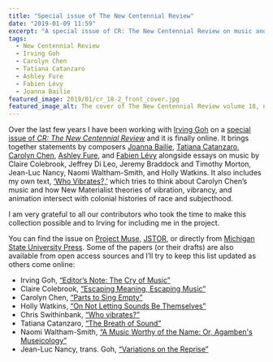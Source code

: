 ```yaml
---
title: "Special issue of The New Centennial Review"
date: "2019-01-09 11:59"
excerpt: "A special issue of CR: The New Centennial Review on music and critical theory co-edited with philosopher Irving Goh."
tags:
  - New Centennial Review
  - Irving Goh
  - Carolyn Chen
  - Tatiana Catanzaro
  - Ashley Fure
  - Fabien Lévy
  - Joanna Bailie
featured_image: 2019/01/cr_18-2_front_cover.jpg
featured_image_alt: The cover of The New Centennial Review volume 18, number 2
---
```


Over the last few years I have been working with [Irving Goh][goh] on a [special issue of _CR: The New Centennial Review_][issue] and it is finally online. It brings together statements by composers [Joanna Bailie][bai], [Tatiana Catanzaro][cat], [Carolyn Chen][chen], [Ashley Fure][fure], and [Fabien Lévy][levy] alongside essays on music by Claire Colebrook, Jeffrey Di Leo, Jeremy Braddock and Timothy Morton, Jean-Luc Nancy, Naomi Waltham-Smith, and Holly Watkins. It also includes my own text, [‘Who Vibrates?,’][wv] which tries to think about Carolyn Chen’s music and how New Materialist theories of vibration, vibrancy, and animation intersect with colonial histories of race and subjecthood.

I am very grateful to all our contributors who took the time to make this collection possible and to Irving for including me in the project.

You can find the issue on [Project Muse][issue], [JSTOR][jstor], or directly from [Michigan State University Press][msup]. Some of the papers (or their drafts) are also available from open access sources and I’ll try to keep this list updated as others come online:

- Irving Goh, [“Editor’s Note: The Cry of Music”](https://www.academia.edu/38077596/The_Cry_of_Music)
- Claire Colebrook, [“Escaping Meaning, Escaping Music”](https://www.academia.edu/36113441/escaping_music.docx)
- Carolyn Chen, [“Parts to Sing Empty”](https://walkingmango.files.wordpress.com/2019/11/cr_18-2_chen_35-38.pdf)
- Holly Watkins, [“On Not Letting Sounds Be Themselves”](https://www.esm.rochester.edu/uploads/Watkins_NCR_final.pdf)
- Chris Swithinbank, [“Who vibrates?”][wv]
- Tatiana Catanzaro, [“The Breath of Sound”](https://www.academia.edu/41597019/The_Breath_of_Sound)
- Naomi Waltham-Smith, [“A Music Worthy of the Name: Or, Agamben's Museicology”](https://www.auralflaneur.com/s/Waltham-Smith-A-Music-Worthy-of-the-Name.pdf)
- Jean-Luc Nancy, trans. Goh, [“Variations on the Reprise”](https://www.academia.edu/38077599/Trans._of_Jean-Luc_Nancys_Variations_on_the_Reprise)

[goh]: http://www.irving-goh.com/
[issue]: https://muse.jhu.edu/issue/39740
[bai]: http://joannabailie.com/
[cat]: http://www.tatianacatanzaro.org/
[chen]: http://www.carolyn-chen.com/
[fure]: https://www.ashleyfure.com/
[levy]: https://www.fabienlevy.net/
[wv]: /2018/10/who-vibrates/
[jstor]: https://www.jstor.org/stable/10.14321/crnewcentrevi.18.issue-2
[msup]: http://msupress.org/journals/issue/?id=50-21D-631
